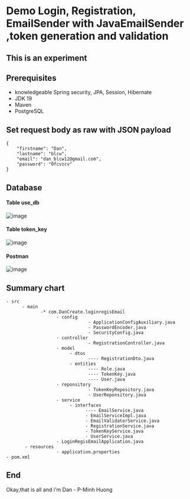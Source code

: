 # Demo Login, Registration, EmailSender with JavaEmailSender ,token generation and validation

## This is an experiment

## Prerequisites
- knowledgeable Spring security, JPA, Session, Hibernate
- JDK 19
- Maven
- PostgreSQL
## Set request body as raw with JSON payload
```
{
    "firstname": "Dan",
    "lastname": "blcw",
    "email": "dan_blcw12@gmail.com",
    "password": "0fcvzcv"
}
```
## Database
#### Table use_db
![image](https://user-images.githubusercontent.com/127305381/229306056-16896b41-e20a-4aa8-a7e9-7d783ce36dd9.png)
#### Table token_key
![image](https://user-images.githubusercontent.com/127305381/229306138-d40021e2-c618-4a35-aa19-308111c32f07.png)
#### Postman
![image](https://user-images.githubusercontent.com/127305381/229306420-4be65a8c-9bb1-4322-9c86-d19b04137bd1.png)

## Summary chart
```
- src
      - main
             -* com.DanCreate.loginregisEmail
                   - config 
                               - ApplicationConfigAuxiliary.java
                               - PasswordEncoder.java
                               - SecurityConfig.java
                   - controller
                               - RegistrationController.java
                   - model
                        - dtos
                               ---- RegistrationDto.java
                        - entities
                               ---- Role.java
                               ---- TokenKey.java
                               ---- User.java
                   - reponsitory
                               - TokenKeyRepository.java
                               - UserReponsitory.java
                   - service
                        - interfaces
                              ---- EmailService.java
                              - EmailServiceImpl.java
                              - EmailValidatorService.java
                              - RegistrationService.java
                              - TokenKeyService.java
                              - UserService.java
                   - LoginRegisEmailApplication.java
       - resources
                   - application.properties
- pom.xml
```
## End
Okay,that is all and i'm Dan - P-Minh Huong
